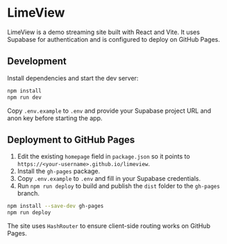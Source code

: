 # LimeView

LimeView is a demo streaming site built with React and Vite. It uses Supabase for authentication and is configured to deploy on GitHub Pages.

## Development

Install dependencies and start the dev server:

```bash
npm install
npm run dev
```

Copy `.env.example` to `.env` and provide your Supabase project URL and anon key before starting the app.

## Deployment to GitHub Pages

1. Edit the existing `homepage` field in `package.json` so it points to `https://<your-username>.github.io/limeview`.
2. Install the `gh-pages` package.
3. Copy `.env.example` to `.env` and fill in your Supabase credentials.
4. Run `npm run deploy` to build and publish the `dist` folder to the `gh-pages` branch.

```bash
npm install --save-dev gh-pages
npm run deploy
```

The site uses `HashRouter` to ensure client-side routing works on GitHub Pages.
